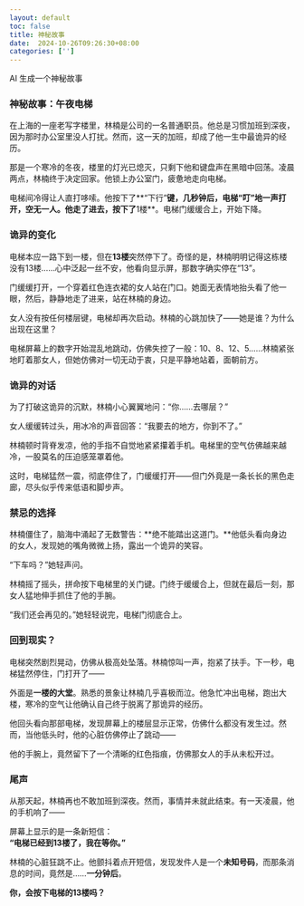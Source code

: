 ```yaml
---
layout: default
toc: false
title: 神秘故事
date:  2024-10-26T09:26:30+08:00
categories: ['']
---
```


AI 生成一个神秘故事

<!--more-->

 ### **神秘故事：午夜电梯**

在上海的一座老写字楼里，林楠是公司的一名普通职员。他总是习惯加班到深夜，因为那时办公室里没人打扰。然而，这一天的加班，却成了他一生中最诡异的经历。

那是一个寒冷的冬夜，楼里的灯光已熄灭，只剩下他和键盘声在黑暗中回荡。凌晨两点，林楠终于决定回家。他锁上办公室门，疲惫地走向电梯。

电梯间冷得让人直打哆嗦。他按下了**“下行”**键，几秒钟后，电梯“叮”地一声打开，空无一人。他走了进去，按下了**1楼**。电梯门缓缓合上，开始下降。

### **诡异的变化**
电梯本应一路下到一楼，但在**13楼**突然停下了。奇怪的是，林楠明明记得这栋楼没有13楼……心中泛起一丝不安，他看向显示屏，那数字确实停在“13”。

门缓缓打开，一个穿着红色连衣裙的女人站在门口。她面无表情地抬头看了他一眼，然后，静静地走了进来，站在林楠的身边。

女人没有按任何楼层键，电梯却再次启动。林楠的心跳加快了——她是谁？为什么出现在这里？

电梯屏幕上的数字开始混乱地跳动，仿佛失控了一般：10、8、12、5……林楠紧张地盯着那女人，但她仿佛对一切无动于衷，只是平静地站着，面朝前方。

### **诡异的对话**
为了打破这诡异的沉默，林楠小心翼翼地问：“你……去哪层？”

女人缓缓转过头，用冰冷的声音回答：“我要去的地方，你到不了。”

林楠顿时背脊发凉，他的手指不自觉地紧紧攥着手机。电梯里的空气仿佛越来越冷，一股莫名的压迫感笼罩着他。

这时，电梯猛然一震，彻底停住了，门缓缓打开——但门外竟是一条长长的黑色走廊，尽头似乎传来低语和脚步声。

### **禁忌的选择**
林楠僵住了，脑海中涌起了无数警告：**绝不能踏出这道门。**他低头看向身边的女人，发现她的嘴角微微上扬，露出一个诡异的笑容。

“下车吗？”她轻声问。

林楠摇了摇头，拼命按下电梯里的关门键。门终于缓缓合上，但就在最后一刻，那女人猛地伸手抓住了他的手腕。

“我们还会再见的。”她轻轻说完，电梯门彻底合上。

### **回到现实？**
电梯突然剧烈晃动，仿佛从极高处坠落。林楠惊叫一声，抱紧了扶手。下一秒，电梯猛然停住，门打开了——

外面是**一楼的大堂**。熟悉的景象让林楠几乎喜极而泣。他急忙冲出电梯，跑出大楼，寒冷的空气让他确认自己终于脱离了那诡异的经历。

他回头看向那部电梯，发现屏幕上的楼层显示正常，仿佛什么都没有发生过。然而，当他低头时，他的心脏仿佛停止了跳动——

他的手腕上，竟然留下了一个清晰的红色指痕，仿佛那女人的手从未松开过。

### **尾声**
从那天起，林楠再也不敢加班到深夜。然而，事情并未就此结束。有一天凌晨，他的手机响了——

屏幕上显示的是一条新短信：  
**“电梯已经到13楼了，我在等你。”**

林楠的心脏狂跳不止。他颤抖着点开短信，发现发件人是一个**未知号码**，而那条消息的时间，竟然是……**一分钟后**。

**你，会按下电梯的13楼吗？**